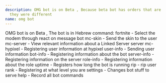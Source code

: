 ```yaml
---
description: OMG bot is on Beta , Because beta bot has orders that are now dark and soon
  they were different
name: omg bot
---
```


OMG bot is on Beta , The bot is in Hebrew
command:
fortnite - Select the modem through react on message bot
mc-skin - Send the skin to the user
mc-server - View relevant information about a Linked Server server
mc-hypixel - Registering user information at hypixel
user-info - Sending user information
bot-info - Registering information about the bot
server-info - Registering information on the server
role-info - Registering information about the role
uptime - Registers how long the bot is running
rip - rip user
rank - Registering at what level you are
settings - Changes bot stuff to serve
help - Record all bot commands
